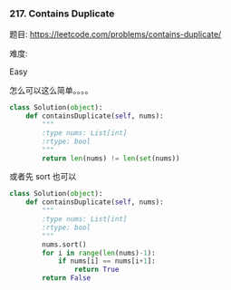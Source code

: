 ### 217. Contains Duplicate

题目:
<https://leetcode.com/problems/contains-duplicate/>


难度:

Easy 

怎么可以这么简单。。。。

```python
class Solution(object):
    def containsDuplicate(self, nums):
        """
        :type nums: List[int]
        :rtype: bool
        """
        return len(nums) != len(set(nums))
```



或者先 sort 也可以

```python
class Solution(object):
    def containsDuplicate(self, nums):
        """
        :type nums: List[int]
        :rtype: bool
        """
        nums.sort()
        for i in range(len(nums)-1):
            if nums[i] == nums[i+1]:
                return True
        return False
```
